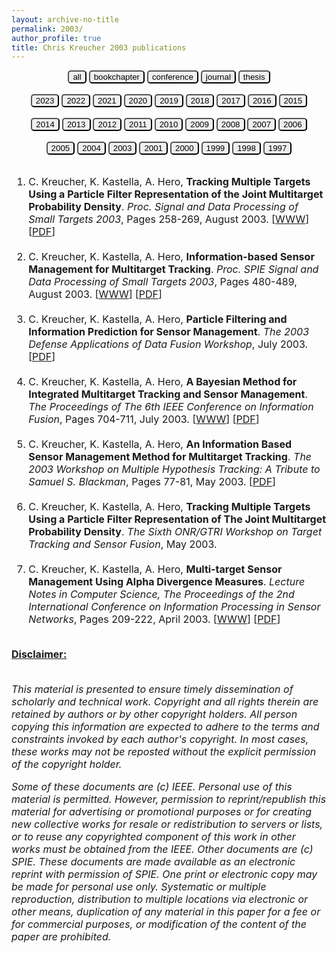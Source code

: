 ```yaml
---
layout: archive-no-title
permalink: 2003/
author_profile: true
title: Chris Kreucher 2003 publications
---
```


<center>
<a href="../complete-bibliography/"><button type="button" class="button button3" style="outline:none;border-radius:5px"> all </button></a>
<a href="../bookchapter/"><button type="button" class="btn" style="outline:none;border-radius:5px"> bookchapter</button></a>
<a href="../conference/"><button type="button" class="btn" style="outline:none;border-radius:5px"> conference</button></a>
<a href="../journal/"><button type="button" class="btn" style="outline:none;border-radius:5px"> journal</button></a>
<a href="../thesis/"><button type="button" class="btn" style="outline:none;border-radius:5px"> thesis</button></a>
</center>
<br>
<center>
<a href="../2023/"><button type="button" class="btn" style="outline:none;border-radius:5px"> 2023</button></a>
<a href="../2022/"><button type="button" class="btn" style="outline:none;border-radius:5px"> 2022</button></a>
<a href="../2021/"><button type="button" class="btn" style="outline:none;border-radius:5px"> 2021</button></a>
<a href="../2020/"><button type="button" class="btn" style="outline:none;border-radius:5px"> 2020</button></a>
<a href="../2019/"><button type="button" class="btn" style="outline:none;border-radius:5px"> 2019</button></a>
<a href="../2018/"><button type="button" class="btn" style="outline:none;border-radius:5px"> 2018</button></a>
<a href="../2017/"><button type="button" class="btn" style="outline:none;border-radius:5px"> 2017</button></a>
<a href="../2016/"><button type="button" class="btn" style="outline:none;border-radius:5px"> 2016</button></a>
<a href="../2015/"><button type="button" class="btn" style="outline:none;border-radius:5px"> 2015</button></a><br><br>
<a href="../2014/"><button type="button" class="btn" style="outline:none;border-radius:5px"> 2014</button></a>
<a href="../2013/"><button type="button" class="btn" style="outline:none;border-radius:5px"> 2013</button></a>
<a href="../2012/"><button type="button" class="btn" style="outline:none;border-radius:5px"> 2012</button></a>
<a href="../2011/"><button type="button" class="btn" style="outline:none;border-radius:5px"> 2011</button></a>
<a href="../2010/"><button type="button" class="btn" style="outline:none;border-radius:5px"> 2010</button></a>
<a href="../2009/"><button type="button" class="btn" style="outline:none;border-radius:5px"> 2009</button></a>
<a href="../2008/"><button type="button" class="btn" style="outline:none;border-radius:5px"> 2008</button></a>
<a href="../2007/"><button type="button" class="btn" style="outline:none;border-radius:5px"> 2007</button></a>
<a href="../2006/"><button type="button" class="btn" style="outline:none;border-radius:5px"> 2006</button></a><br><br>
<a href="../2005/"><button type="button" class="btn" style="outline:none;border-radius:5px"> 2005</button></a>
<a href="../2004/"><button type="button" class="btn" style="outline:none;border-radius:5px"> 2004</button></a>
<a href="../2003/"><button type="button" class="button button3" style="outline:none;border-radius:5px"> 2003</button></a>
<a href="../2001/"><button type="button" class="btn" style="outline:none;border-radius:5px"> 2001</button></a>
<a href="../2000/"><button type="button" class="btn" style="outline:none;border-radius:5px"> 2000</button></a>
<a href="../1999/"><button type="button" class="btn" style="outline:none;border-radius:5px"> 1999</button></a>
<a href="../1998/"><button type="button" class="btn" style="outline:none;border-radius:5px"> 1998</button></a>
<a href="../1997/"><button type="button" class="btn" style="outline:none;border-radius:5px"> 1997</button></a>
<br><br>
</center><font size="-0.5">
<ol id = "reverse_numbering">
<li>
 C. Kreucher,  K. Kastella,  A. Hero, <b>Tracking Multiple Targets Using a Particle Filter Representation of the Joint Multitarget Probability Density</b>. <em>Proc. Signal and Data Processing of Small Targets 2003</em>,  Pages 258-269, August 2003. [<a href = "http://doi.org/10.1117/12.502696">WWW</a>] [<a href="../papers/2003SPIE_a.pdf">PDF</a>]
</li>
<br>
<li>
 C. Kreucher,  K. Kastella,  A. Hero, <b>Information-based Sensor Management for Multitarget Tracking</b>. <em>Proc. SPIE Signal and Data Processing of Small Targets 2003</em>,  Pages 480-489, August 2003. [<a href = "http://doi.org/10.1117/12.502699">WWW</a>] [<a href="../papers/2003SPIE_b.pdf">PDF</a>]
</li>
<br>
<li>
 C. Kreucher,  K. Kastella,  A. Hero, <b>Particle Filtering and Information Prediction for Sensor Management</b>. <em>The 2003 Defense Applications of Data Fusion Workshop</em>, July 2003. [<a href="../papers/2003DSTO.pdf">PDF</a>]
</li>
<br>
<li>
 C. Kreucher,  K. Kastella,  A. Hero, <b>A Bayesian Method for Integrated Multitarget Tracking and Sensor Management</b>. <em>The Proceedings of The 6th IEEE Conference on Information Fusion</em>,  Pages 704-711, July 2003. [<a href = "http://doi.org/10.1109/ICIF.2003.177515">WWW</a>] [<a href="../papers/2003IF.pdf">PDF</a>]
</li>
<br>
<li>
 C. Kreucher,  K. Kastella,  A. Hero, <b>An Information Based Sensor Management Method for Multitarget Tracking</b>. <em>The 2003 Workshop on Multiple Hypothesis Tracking: A Tribute to Samuel S. Blackman</em>,  Pages 77-81, May 2003. [<a href="../papers/2003MHT.pdf">PDF</a>]
</li>
<br>
<li>
 C. Kreucher,  K. Kastella,  A. Hero, <b>Tracking Multiple Targets Using a Particle Filter Representation of The Joint Multitarget Probability Density</b>. <em>The Sixth ONR/GTRI Workshop on Target Tracking and Sensor Fusion</em>, May 2003. 
</li>
<br>
<li>
 C. Kreucher,  K. Kastella,  A. Hero, <b>Multi-target Sensor Management Using Alpha Divergence Measures</b>. <em>Lecture Notes in Computer Science, The Proceedings of the 2nd International Conference on Information Processing in Sensor Networks</em>,  Pages 209-222, April 2003. [<a href = "http://dl.acm.org/doi/10.5555/1765991.1766006">WWW</a>] [<a href="../papers/2003IPSN.pdf">PDF</a>]
</li>
<br>
</ol>
<script type="text/javascript">
var reverse=document.getElementById('reverse_numbering');
reverse.style.listStyle='none';
reverse.style.textIndent='-23px';
var li=reverse.getElementsByTagName('li');
for(var i=0; i<li.length; i++){
li[i].insertBefore(document.createTextNode(li.length-i+'. '), li[i].firstChild);}
</script>
<u><b>Disclaimer:</b></u><br><br>
<p><em>
This material is presented to ensure timely dissemination of scholarly and 
        technical work. Copyright and all rights therein are retained by authors or by other copyright holders.
        All person copying this information are expected to adhere to the terms and constraints invoked by each 
        author's copyright. In most cases, these works may not be reposted without the explicit permission of 
        the copyright holder. 
</em></p>
<p><em>
Some of these documents are (c) IEEE. Personal use of this material is permitted. However, 
        permission to reprint/republish this material for advertising or promotional purposes or for creating 
        new collective works for resale or redistribution to servers or lists, or to reuse any copyrighted
        component of this work in other works must be obtained from the IEEE.
Other documents are (c) SPIE. These documents are made available as an electronic reprint with 
        permission of SPIE. One print or electronic copy may be made for personal use only. Systematic or multiple 
        reproduction, distribution to multiple locations via electronic or other means, duplication of any material 
        in this paper for a fee or for commercial purposes, or modification of the content of the paper are prohibited.
</em></p>
